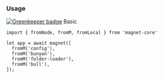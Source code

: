 ### Usage

[![Greenkeeper badge](https://badges.greenkeeper.io/Magnetjs/magnet-bull.svg)](https://greenkeeper.io/)
Basic
```
import { fromNode, fromM, fromLocal } from 'magnet-core'

let app = await magnet([
  fromM('config'),
  fromM('bunyan'),
  fromM('folder-loader'),
  fromM('bull'),
]);
```
